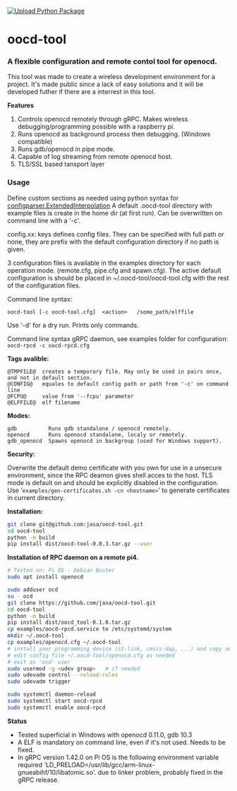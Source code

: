 [![Upload Python Package](https://github.com/jasa/oocd-tool/actions/workflows/python-publish.yml/badge.svg)](https://github.com/jasa/oocd-tool/actions/workflows/python-publish.yml)
# oocd-tool
### A flexible configuration and remote contol tool for openocd.

This tool was made to create a wireless development environment for a project. It's made public since a lack of easy solutions and it will be developed futher if there are a interrest in this tool.

**Features**
1. Controls openocd remotely through gRPC. Makes wireless debugging/programming possible with a raspberry pi.
2. Runs openocd as background process then debugging. (Windows compatible)
3. Runs gdb/openocd in pipe mode.
4. Capable of log streaming from remote openocd host.
5. TLS/SSL based tansport layer

### Usage
Define custom sections as needed using python syntax for [configparser.ExtendedInterpolation](https://docs.python.org/3/library/configparser.html)
A default .oocd-tool directory with example files is create in the home dir (at first run). Can be overwritten on command line with a '-c'.

config.xx: keys defines config files. They can be specified with full path or none, they are prefix with the default configuration directory if no path is given.

3 configuration files is available in the examples directory for each operation mode. (remote.cfg, pipe.cfg and spawn.cfg).
The active default configuration is should be placed in ~/.oocd-tool/oocd-tool.cfg with the rest of the configuration files.

Command line syntax:

`oocd-tool [-c oocd-tool.cfg]  <action>   /some_path/elffile`

Use '-d' for a dry run. Prints only commands.

Command line syntax gRPC daemon, see examples folder for configuration:
`oocd-rpcd -c oocd-rpcd.cfg`

**Tags avalible:**
```
@TMPFILE@  creates a temporary file. May only be used in pairs once, and not in default section.
@CONFIG@   equales to default config path or path from '-c' on command line
@FCPU@     value from '--fcpu' parameter
@ELFFILE@  elf filename
```

**Modes:**
```
gdb          Runs gdb standalone / openocd remotely.
openocd      Runs openocd standalone, localy or remotely.
gdb_openocd  Spawns openocd in backgroup (used for Windows support).
```

**Security:**

Overwrite the default demo certificate with you own for use in a unsecure environment, since the RPC deamon gives shell acces to the host.
TLS mode is default on and should be explicitly disabled in the configuration.
Use '`examples/gen-certificates.sh -cn <hostname>`' to generate certificates in current directory.

**Installation:**

```sh
git clone git@github.com:jasa/oocd-tool.git
cd oocd-tool
python -m build
pip install dist/oocd-tool-0.0.3.tar.gz --user
```

**Installation of RPC daemon on a remote pi4.**
```bash
# Tested on: Pi OS - Debian Buster
sudo apt install openocd

sudo adduser ocd
su - ocd
git clone https://github.com/jasa/oocd-tool.git
cd oocd-tool
python -m build
pip install dist/oocd_tool-0.1.0.tar.gz
cp examples/oocd-rpcd.service to /etc/systemd/system
mkdir ~/.oocd-tool
cp examples/openocd.cfg ~/.oocd-tool
# install your programming device (st-link, cmsis-dap, ...) and copy needed file to `/etc/udev.rules.d`
# edit config file ~/.oocd-tool/openocd.cfg as needed
# exit as 'ocd' user
sudo usermod -g <udev group>   # if needed
sudo udevadm control --reload-rules
sudo udevadm trigger

sudo systemctl daemon-reload
sudo systemctl start oocd-rpcd
sudo systemctl enable oocd-rpcd
```

**Status**
* Tested superficial in Windows with openocd 0.11.0, gdb 10.3
* A ELF is mandatory on command line, even if it's not used. Needs to be fixed.
* In gRPC version 1.42.0 on Pi OS is the following environment variable required 'LD_PRELOAD=/usr/lib/gcc/arm-linux-gnueabihf/10/libatomic.so'. due to linker problem, probably fixed in the gRPC release.
